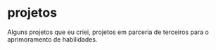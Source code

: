 # projetos
Alguns projetos que eu criei, projetos em parceria de terceiros para o aprimoramento de habilidades.
